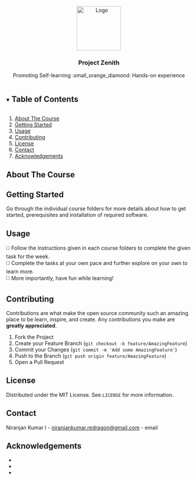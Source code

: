 <!-- TABLE OF CONTENTS -->

<!-- PROJECT LOGO -->
<br />
<p align="center">
  <a href="https://github.com/techclubssn/Project-Zenith">
    <img src="https://github.com/techclubssn/techclubssn.github.io/blob/master/imgs/tech_club_noalpha.png?raw=true" alt="Logo" width="120" height="120">
  </a>

  <h3 align="center">Project Zenith</h3>

  <p align="center">
    Promoting Self-learning :small_orange_diamond: Hands-on experience
    <br />
  </p>
</p>

<details open="open">
  <summary><h2 style="display: inline-block">Table of Contents</h2></summary>
  <ol>
    <li>
      <a href="#about-the-course">About The Course</a>
    </li>
    <li>
      <a href="#getting-started">Getting Started</a>
    </li>
    <li><a href="#usage">Usage</a></li>
    <li><a href="#contributing">Contributing</a></li>
    <li><a href="#license">License</a></li>
    <li><a href="#contact">Contact</a></li>
    <li><a href="#acknowledgements">Acknowledgements</a></li>
  </ol>
</details>



<!-- ABOUT THE COURSE -->
## About The Course



<!-- GETTING STARTED -->
## Getting Started

Go through the individual course folders for more details about how to get started, prerequisites and installation of required software.

<!-- USAGE EXAMPLES -->
## Usage

◻️ Follow the instructions given in each course folders to complete the given task for the week. <br/>
◻️ Complete the tasks at your own pace and further explore on your own to learn more. <br/>
◻️ More importantly, have fun while learning! <br/>


<!-- CONTRIBUTING -->
## Contributing

Contributions are what make the open source community such an amazing place to be learn, inspire, and create. Any contributions you make are **greatly appreciated**.

1. Fork the Project
2. Create your Feature Branch (`git checkout -b feature/AmazingFeature`)
3. Commit your Changes (`git commit -m 'Add some AmazingFeature'`)
4. Push to the Branch (`git push origin feature/AmazingFeature`)
5. Open a Pull Request


<!-- LICENSE -->
## License

Distributed under the MIT License. See `LICENSE` for more information.



<!-- CONTACT -->
## Contact

Niranjan Kumar I - niranjankumar.redragon@gmail.com - email




<!-- ACKNOWLEDGEMENTS -->
## Acknowledgements

* []()
* []()
* []()
